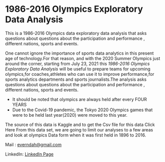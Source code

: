 # 1986-2016 Olympics Exploratory Data Analysis
This is a 1986-2016 Olympics data exploratory data analysis that asks questions about questions about the participation and performance , different nations, sports and events. 

One cannot ignore the importance of sports data analytics in this present age of technology.For that reason, and with the 2020 Summer Olympics just around the corner, starting from July 23, 2021 this _1986-2016 Olympics Exploratory Data Analysis_ will be useful to prepare teams for upcoming olympics,for coaches,athletes who can use it to improve performance,for sports analytics departments and sports journalists.The analysis asks questions about questions about the participation and performance , different nations, sports and events.

   * It should be noted that olympics are always held after every FOUR YEARS 
   * Due to the Covid-19 pandemic, the Tokyo 2020 Olympics games that were to be held last year(2020) were moved to this year.

The source of this data is Kaggle and to get the Csv file for this data Click Here
From this data set, we are going to limit our analyses to a few areas and look at olympics Data form when it was first held in 1896 to 2016.


Mail : everndah@gmail.com

LinkedIn: [LinkedIn Page](https://www.linkedin.com/in/evanslango/)
            

